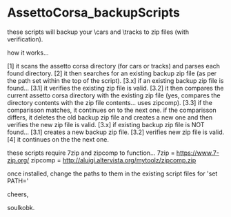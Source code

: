 # AssettoCorsa_backupScripts

these scripts will backup your \cars and \tracks to zip files (with verification).

how it works...

[1] it scans the assetto corsa directory (for cars or tracks) and parses each found directory.
[2] it then searches for an existing backup zip file (as per the path set within the top of the script).
[3.x] if an existing backup zip file is found...
   [3.1] it verifies the existing zip file is valid.
   [3.2] it then compares the current assetto corsa directory with the existing zip file (yes, compares the directory contents with the zip file contents... uses zipcomp).
   [3.3] if the comparisson matches, it continues on to the next one. if the comparisson differs, it deletes the old backup zip file and creates a new one and then verifies the new zip file is valid.
[3.x] if existing backup zip file is NOT found...
   [3.1] creates a new backup zip file.
   [3.2] verifies new zip file is valid.
[4] it continues on the the next one.
   
these scripts require 7zip and zipcomp to function...
   7zip = https://www.7-zip.org/
   zipcomp = http://aluigi.altervista.org/mytoolz/zipcomp.zip
   
   once installed, change the paths to them in the existing script files for 'set PATH='

cheers,

soulkobk.
